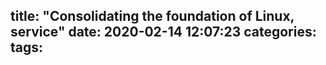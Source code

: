 title: "Consolidating the foundation of Linux, service"
date: 2020-02-14 12:07:23
categories:
tags:
---

